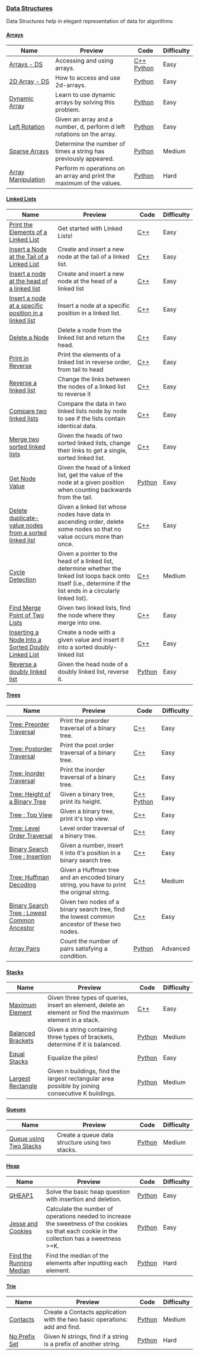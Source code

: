 ### [Data Structures](https://www.hackerrank.com/domains/data-structures)
Data Structures help in elegant representation of data for algorithms

#### [Arrays](https://www.hackerrank.com/domains/data-structures/arrays)

Name | Preview | Code | Difficulty
---- | ------- | ---- | ----------
[Arrays - DS](https://www.hackerrank.com/challenges/arrays-ds)|Accessing and using arrays.|[C++](arrays/arrays-ds.cpp) [Python](arrays/arrays-ds.py)|Easy
[2D Array - DS](https://www.hackerrank.com/challenges/2d-array)|How to access and use 2d-arrays.|[Python](arrays/2d-array.py)|Easy
[Dynamic Array](https://www.hackerrank.com/challenges/dynamic-array)|Learn to use dynamic arrays by solving this problem.|[Python](arrays/dynamic-array.py)|Easy
[Left Rotation](https://www.hackerrank.com/challenges/array-left-rotation)|Given an array and a number, d, perform d left rotations on the array.|[Python](arrays/array-left-rotation.py)|Easy
[Sparse Arrays](https://www.hackerrank.com/challenges/sparse-arrays)|Determine the number of times a string has previously appeared.|[Python](arrays/sparse-arrays.py)|Medium
[Array Manipulation](https://www.hackerrank.com/challenges/crush)|Perform m operations on an array and print the maximum of the values.|[Python](arrays/crush.py)|Hard
#### [Linked Lists](https://www.hackerrank.com/domains/data-structures/linked-lists)

Name | Preview | Code | Difficulty
---- | ------- | ---- | ----------
[Print the Elements of a Linked List](https://www.hackerrank.com/challenges/print-the-elements-of-a-linked-list)|Get started with Linked Lists!|[C++](linked-lists/print-the-elements-of-a-linked-list.cpp)|Easy
[Insert a Node at the Tail of a Linked List](https://www.hackerrank.com/challenges/insert-a-node-at-the-tail-of-a-linked-list)|Create and insert a new node at the tail of a linked list.|[C++](linked-lists/insert-a-node-at-the-tail-of-a-linked-list.cpp)|Easy
[Insert a node at the head of a linked list](https://www.hackerrank.com/challenges/insert-a-node-at-the-head-of-a-linked-list)|Create and insert a new node at the head of a linked list|[C++](linked-lists/insert-a-node-at-the-head-of-a-linked-list.cpp)|Easy
[Insert a node at a specific position in a linked list](https://www.hackerrank.com/challenges/insert-a-node-at-a-specific-position-in-a-linked-list)|Insert a node at a specific position in a linked list.|[C++](linked-lists/insert-a-node-at-a-specific-position-in-a-linked-list.cpp)|Easy
[Delete a Node](https://www.hackerrank.com/challenges/delete-a-node-from-a-linked-list)|Delete a node from the linked list and return the head.|[C++](linked-lists/delete-a-node-from-a-linked-list.cpp)|Easy
[Print in Reverse](https://www.hackerrank.com/challenges/print-the-elements-of-a-linked-list-in-reverse)|Print the elements of a linked list in reverse order, from tail to head|[C++](linked-lists/print-the-elements-of-a-linked-list-in-reverse.cpp)|Easy
[Reverse a linked list](https://www.hackerrank.com/challenges/reverse-a-linked-list)|Change the links between the nodes of a linked list to reverse it|[C++](linked-lists/reverse-a-linked-list.cpp)|Easy
[Compare two linked lists](https://www.hackerrank.com/challenges/compare-two-linked-lists)|Compare the data in two linked lists node by node to see if the lists contain identical data.|[C++](linked-lists/compare-two-linked-lists.cpp)|Easy
[Merge two sorted linked lists](https://www.hackerrank.com/challenges/merge-two-sorted-linked-lists)|Given the heads of two sorted linked lists, change their links to get a single, sorted linked list.|[C++](linked-lists/merge-two-sorted-linked-lists.cpp)|Easy
[Get Node Value](https://www.hackerrank.com/challenges/get-the-value-of-the-node-at-a-specific-position-from-the-tail)|Given the head of a linked list, get the value of the node at a given position when counting backwards from the tail.|[Python](linked-lists/get-the-value-of-the-node-at-a-specific-position-from-the-tail.py)|Easy
[Delete duplicate-value nodes from a sorted linked list](https://www.hackerrank.com/challenges/delete-duplicate-value-nodes-from-a-sorted-linked-list)|Given a linked list whose nodes have data in ascending order, delete some nodes so that no value occurs more than once.|[C++](linked-lists/delete-duplicate-value-nodes-from-a-sorted-linked-list.cpp)|Easy
[Cycle Detection](https://www.hackerrank.com/challenges/detect-whether-a-linked-list-contains-a-cycle)|Given a pointer to the head of a linked list, determine whether the linked list loops back onto itself (i.e., determine if the list ends in a circularly linked list).|[C++](linked-lists/detect-whether-a-linked-list-contains-a-cycle.cpp)|Medium
[Find Merge Point of Two Lists](https://www.hackerrank.com/challenges/find-the-merge-point-of-two-joined-linked-lists)|Given two linked lists, find the node where they merge into one.|[C++](linked-lists/find-the-merge-point-of-two-joined-linked-lists.cpp)|Easy
[Inserting a Node Into a Sorted Doubly Linked List](https://www.hackerrank.com/challenges/insert-a-node-into-a-sorted-doubly-linked-list)|Create a node with a given value and insert it into a sorted doubly-linked list|[C++](linked-lists/insert-a-node-into-a-sorted-doubly-linked-list.cpp)|Easy
[Reverse a doubly linked list](https://www.hackerrank.com/challenges/reverse-a-doubly-linked-list)|Given the head node of a doubly linked list, reverse it.|[Python](linked-lists/reverse-a-doubly-linked-list.py)|Easy
#### [Trees](https://www.hackerrank.com/domains/data-structures/trees)

Name | Preview | Code | Difficulty
---- | ------- | ---- | ----------
[Tree: Preorder Traversal](https://www.hackerrank.com/challenges/tree-preorder-traversal)|Print the preorder traversal of a binary tree.|[C++](trees/tree-preorder-traversal.cpp)|Easy
[Tree: Postorder Traversal](https://www.hackerrank.com/challenges/tree-postorder-traversal)|Print the post order traversal of a binary tree.|[C++](trees/tree-postorder-traversal.cpp)|Easy
[Tree: Inorder Traversal](https://www.hackerrank.com/challenges/tree-inorder-traversal)|Print the inorder traversal of a binary tree.|[C++](trees/tree-inorder-traversal.cpp)|Easy
[Tree: Height of a Binary Tree](https://www.hackerrank.com/challenges/tree-height-of-a-binary-tree)|Given a binary tree, print its height.|[C++](trees/tree-height-of-a-binary-tree.cpp) [Python](trees/tree-height-of-a-binary-tree.py)|Easy
[Tree : Top View](https://www.hackerrank.com/challenges/tree-top-view)|Given a binary tree, print it's top view.|[C++](trees/tree-top-view.cpp)|Easy
[Tree: Level Order Traversal](https://www.hackerrank.com/challenges/tree-level-order-traversal)|Level order traversal of a binary tree.|[C++](trees/tree-level-order-traversal.cpp)|Easy
[Binary Search Tree : Insertion](https://www.hackerrank.com/challenges/binary-search-tree-insertion)|Given a number, insert it into it's position in a binary search tree.|[C++](trees/binary-search-tree-insertion.cpp)|Easy
[Tree: Huffman Decoding ](https://www.hackerrank.com/challenges/tree-huffman-decoding)|Given a Huffman tree and an encoded binary string, you have to print the original string.|[C++](trees/tree-huffman-decoding.cpp)|Medium
[Binary Search Tree : Lowest Common Ancestor](https://www.hackerrank.com/challenges/binary-search-tree-lowest-common-ancestor)|Given two nodes of a binary search tree, find the lowest common ancestor of these two nodes.|[C++](trees/binary-search-tree-lowest-common-ancestor.cpp)|Easy
[Array Pairs](https://www.hackerrank.com/challenges/array-pairs)|Count the number of pairs satisfying a condition.|[Python](trees/array-pairs.py)|Advanced
#### [Stacks](https://www.hackerrank.com/domains/data-structures/stacks)

Name | Preview | Code | Difficulty
---- | ------- | ---- | ----------
[Maximum Element](https://www.hackerrank.com/challenges/maximum-element)|Given three types of queries, insert an element, delete an element or find the maximum element in a stack.|[C++](stacks/maximum-element.cpp)|Easy
[Balanced Brackets](https://www.hackerrank.com/challenges/balanced-brackets)|Given a string containing three types of brackets, determine if it is balanced.|[Python](stacks/balanced-brackets.py)|Medium
[Equal Stacks](https://www.hackerrank.com/challenges/equal-stacks)|Equalize the piles!|[Python](stacks/equal-stacks.py)|Easy
[Largest Rectangle ](https://www.hackerrank.com/challenges/largest-rectangle)|Given n buildings, find the largest rectangular area possible by joining consecutive K buildings.|[Python](stacks/largest-rectangle.py)|Medium
#### [Queues](https://www.hackerrank.com/domains/data-structures/queues)

Name | Preview | Code | Difficulty
---- | ------- | ---- | ----------
[Queue using Two Stacks](https://www.hackerrank.com/challenges/queue-using-two-stacks)|Create a queue data structure using two stacks.|[Python](queues/queue-using-two-stacks.py)|Medium
#### [Heap](https://www.hackerrank.com/domains/data-structures/heap)

Name | Preview | Code | Difficulty
---- | ------- | ---- | ----------
[QHEAP1](https://www.hackerrank.com/challenges/qheap1)|Solve the basic heap question with insertion and deletion.|[Python](heap/qheap1.py)|Easy
[Jesse and Cookies](https://www.hackerrank.com/challenges/jesse-and-cookies)|Calculate the number of operations needed to increase the sweetness of the cookies so that each cookie in the collection has a sweetness >=K.|[Python](heap/jesse-and-cookies.py)|Easy
[Find the Running Median](https://www.hackerrank.com/challenges/find-the-running-median)|Find the median of the elements after inputting each element.|[Python](heap/find-the-running-median.py)|Hard
#### [Trie](https://www.hackerrank.com/domains/data-structures/trie)

Name | Preview | Code | Difficulty
---- | ------- | ---- | ----------
[Contacts](https://www.hackerrank.com/challenges/contacts)|Create a Contacts application with the two basic operations: add and find.|[Python](trie/contacts.py)|Medium
[No Prefix Set](https://www.hackerrank.com/challenges/no-prefix-set)|Given N strings, find if a string is a prefix of another string.|[Python](trie/no-prefix-set.py)|Hard

